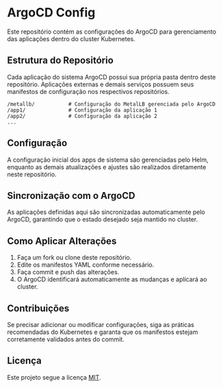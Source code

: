 # ArgoCD Config

Este repositório contém as configurações do ArgoCD para gerenciamento das aplicações dentro do cluster Kubernetes.

## Estrutura do Repositório

Cada aplicação do sistema ArgoCD possui sua própria pasta dentro deste repositório. Aplicações externas e demais serviços possuem seus manifestos de configuração nos respectivos repositórios.

```
/metallb/           # Configuração do MetalLB gerenciada pelo ArgoCD
/app1/              # Configuração da aplicação 1
/app2/              # Configuração da aplicação 2
...
```

## Configuração

A configuração inicial dos apps de sistema são gerenciadas pelo Helm, enquanto as demais atualizações e ajustes são realizados diretamente neste repositório.

## Sincronização com o ArgoCD

As aplicações definidas aqui são sincronizadas automaticamente pelo ArgoCD, garantindo que o estado desejado seja mantido no cluster.

## Como Aplicar Alterações

1. Faça um fork ou clone deste repositório.
2. Edite os manifestos YAML conforme necessário.
3. Faça commit e push das alterações.
4. O ArgoCD identificará automaticamente as mudanças e aplicará ao cluster.

## Contribuições

Se precisar adicionar ou modificar configurações, siga as práticas recomendadas do Kubernetes e garanta que os manifestos estejam corretamente validados antes do commit.

## Licença

Este projeto segue a licença [MIT](LICENSE).
